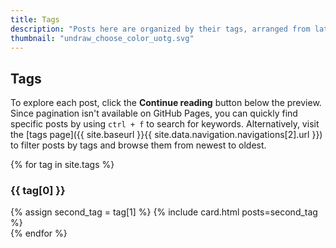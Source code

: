 ```yaml
---
title: Tags
description: "Posts here are organized by their tags, arranged from latest to olders. Note: This site uses GitHub Pages and Jekyll pagination isn't supported on GitHub Pages."
thumbnail: "undraw_choose_color_uotg.svg"
---
```


## Tags

To explore each post, click the **Continue reading** button below the preview. Since pagination isn't available on GitHub Pages, you can quickly find specific posts by using `ctrl + f` to search for keywords. Alternatively, visit the [tags page]({{ site.baseurl }}{{ site.data.navigation.navigations[2].url }}) to filter posts by tags and browse them from newest to oldest.

{% for tag in site.tags %}
  <div class="py-5">
    <h3 id="{{ tag[0] | slugize }}" class="pb-2 border-bottom">{{ tag[0] }}</h3>
    {% assign second_tag = tag[1] %}
    {% include card.html posts=second_tag %}
  </div>
{% endfor %}
